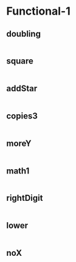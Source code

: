 # Functional-1

## doubling
```java

```

## square
```java

```

## addStar
```java

```

## copies3
```java

```

## moreY
```java

```

## math1
```java

```

## rightDigit
```java

```

## lower
```java

```

## noX
```java

```